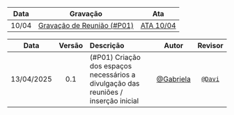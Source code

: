 | Data      | Gravação                                                                  | Ata                             |
|-----------|---------------------------------------------------------------------------|---------------------------------|
| 10/04     | [Gravação de Reunião (#P01)](https://youtu.be/CxXMLqTFt5A?si=S_jOyFWu5IJjOyDp) | [ATA 10/04](https://drive.google.com/file/d/1z0kJzHENDbg6QY1-UNek6Ham9-U9bTZG/view?usp=sharing)     |



| Data       | Versão | Descrição                                 | Autor                                      | Revisor                                     |
| :--------: | :----: | :---------------------------------------- | :----------------------------------------: | :----------------------------------------: |
| 13/04/2025 |  0.1   | (#P01) Criação dos espaços necessários a divulgação das reuniões / inserção inicial | [@Gabriela](https://github.com/gaubiela)   | [`@Davi`](https://github.com/daviRolvr)  |